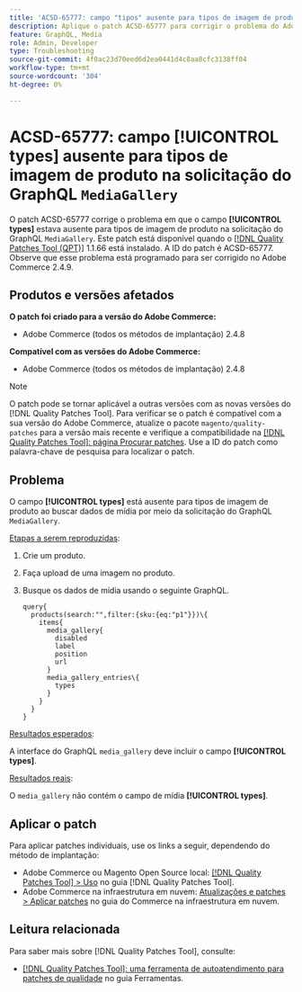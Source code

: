```yaml
---
title: 'ACSD-65777: campo "tipos" ausente para tipos de imagem de produto na solicitação do GraphQL "MediaGallery"'
description: Aplique o patch ACSD-65777 para corrigir o problema do Adobe Commerce em que o campo "tipos" estava ausente para tipos de imagem de produto na solicitação do GraphQL "MediaGallery".
feature: GraphQL, Media
role: Admin, Developer
type: Troubleshooting
source-git-commit: 4f0ac23d70eed6d2ea0441d4c8aa8cfc3138ff04
workflow-type: tm+mt
source-wordcount: '304'
ht-degree: 0%

---
```



# ACSD-65777: campo **[!UICONTROL types]** ausente para tipos de imagem de produto na solicitação do GraphQL `MediaGallery`

O patch ACSD-65777 corrige o problema em que o campo **[!UICONTROL types]** estava ausente para tipos de imagem de produto na solicitação do GraphQL `MediaGallery`. Este patch está disponível quando o [[!DNL Quality Patches Tool (QPT)]](/help/tools/quality-patches-tool/quality-patches-tool-to-self-serve-quality-patches.md) 1.1.66 está instalado. A ID do patch é ACSD-65777. Observe que esse problema está programado para ser corrigido no Adobe Commerce 2.4.9.

## Produtos e versões afetados

**O patch foi criado para a versão do Adobe Commerce:**

* Adobe Commerce (todos os métodos de implantação) 2.4.8

**Compatível com as versões do Adobe Commerce:**

* Adobe Commerce (todos os métodos de implantação) 2.4.8

>[!NOTE]
>
>O patch pode se tornar aplicável a outras versões com as novas versões do [!DNL Quality Patches Tool]. Para verificar se o patch é compatível com a sua versão do Adobe Commerce, atualize o pacote `magento/quality-patches` para a versão mais recente e verifique a compatibilidade na [[!DNL Quality Patches Tool]: página Procurar patches](https://experienceleague.adobe.com/tools/commerce-quality-patches/index.html?lang=pt-BR). Use a ID do patch como palavra-chave de pesquisa para localizar o patch.

## Problema

O campo **[!UICONTROL types]** está ausente para tipos de imagem de produto ao buscar dados de mídia por meio da solicitação do GraphQL `MediaGallery`.

<u>Etapas a serem reproduzidas</u>:

1. Crie um produto.
1. Faça upload de uma imagem no produto.
1. Busque os dados de mídia usando o seguinte GraphQL.

   ```
   query{
     products(search:"",filter:{sku:{eq:"p1"}})\{
       items{
         media_gallery{
           disabled
           label
           position
           url
         }
         media_gallery_entries\{
           types
         }
       }
     }
   }
   ```

<u>Resultados esperados</u>:

A interface do GraphQL `media_gallery` deve incluir o campo **[!UICONTROL types]**.

<u>Resultados reais</u>:

O `media_gallery` não contém o campo de mídia **[!UICONTROL types]**.

## Aplicar o patch

Para aplicar patches individuais, use os links a seguir, dependendo do método de implantação:

* Adobe Commerce ou Magento Open Source local: [[!DNL Quality Patches Tool] > Uso](/help/tools/quality-patches-tool/usage.md) no guia [!DNL Quality Patches Tool].
* Adobe Commerce na infraestrutura em nuvem: [Atualizações e patches > Aplicar patches](https://experienceleague.adobe.com/docs/commerce-cloud-service/user-guide/develop/upgrade/apply-patches.html?lang=pt-BR) no guia do Commerce na infraestrutura em nuvem.

## Leitura relacionada

Para saber mais sobre [!DNL Quality Patches Tool], consulte:

* [[!DNL Quality Patches Tool]: uma ferramenta de autoatendimento para patches de qualidade](/help/tools/quality-patches-tool/quality-patches-tool-to-self-serve-quality-patches.md) no guia Ferramentas.

